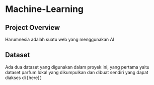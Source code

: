 # Machine-Learning

## Project Overview
Harumnesia adalah suatu web yang menggunakan AI 

## Dataset
Ada dua dataset yang digunakan dalam proyek ini, yang pertama yaitu dataset parfum lokal yang dikumpulkan dan dibuat sendiri yang dapat diakses di [here](

